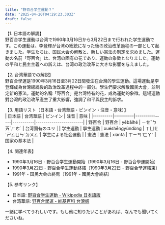 ```yaml
---
title: "野百合学生運動？"
date: "2025-04-20T04:29:23.303Z"
draft: false
---
```


【1. 日本語の解説】  
野百合学生運動は台湾で1990年3月16日から3月22日まで行われた学生運動です。この運動は、李登輝が台湾の総統になった後の政治改革過程の一部として起きました。学生たちは、国民大会の解散と、新しい憲法の制定を求めました。運動の名前「野百合」は、台湾の固有の花であり、運動の象徴となりました。運動の平和と民主主義への訴えは、台湾の政治改革に大きな影響を与えました。

【2. 台湾華語での解説】  
野百合學運是1990年3月16日至3月22日間發生在台灣的學生運動。這場運動是李登輝成為台灣總統後的政治改革過程中的一部分。學生們要求解散國民大會，並制定新的憲法。運動的名稱「野百合」是台灣特有的花，成為運動的象徵。這場運動對台灣的政治改革產生了重大影響，強調了和平與民主的訴求。

【3. 用語リスト（日本語・台湾華語・ピンイン・注音・意味）】  
| 日本語   | 台湾華語 | ピンイン       | 注音       | 意味                   |
|----------|----------|---------------|-----------|------------------------|
| 野百合   | 野百合   | yěbǎihé       | ㄧㄝˇㄅㄞˇㄏㄜˊ | 台湾固有のユリ         |
| 学生運動 | 學生運動 | xuéshēngyùndòng | ㄒㄩㄝˊㄕㄥㄩㄣˋㄉㄨㄥˋ| 学生による社会運動      |
| 憲法     | 憲法     | xiànfǎ        | ㄒㄧㄢˋㄈㄚˇ   | 国家の基本法           |

【4. 関連年表】  
- 1990年3月16日 - 野百合学生運動開始（1990年3月16日 - 野百合學運開始）  
- 1990年3月22日 - 野百合学生運動終結（1990年3月22日 - 野百合學運結束）  
- 1991年 - 国民大会の終焉（1991年 - 國民大會終結）

【5. 参考リンク】  
- 日本語: [野百合学生運動 - Wikipedia 日本語版](https://ja.wikipedia.org/wiki/%E9%87%8E%E7%99%BE%E5%90%88%E5%AD%A6%E7%94%9F%E9%81%8B%E5%8B%95)  
- 台湾華語: [野百合學運 - 維基百科 台灣版](https://zh.wikipedia.org/zh-tw/%E9%87%8E%E7%99%BE%E5%90%88%E5%AD%B8%E9%81%8B)

一緒に学べてうれしいです。もし他に知りたいことがあれば、なんでも聞いてくださいね。